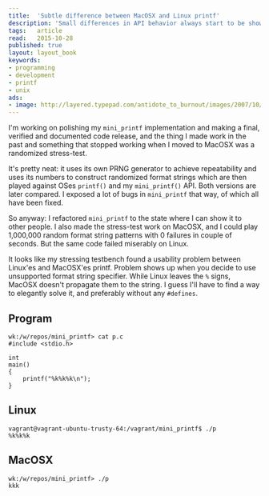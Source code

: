 ```yaml
---
title:	'Subtle difference between MacOSX and Linux printf'
description: 'Small differences in API behavior always start to be show up during stress-testing. Example comes from my mini_printf stress-test'
tags:	article
read:	2015-10-28
published: true
layout:	layout_book
keywords:
- programming
- development
- printf
- unix
ads:
- image: http://layered.typepad.com/antidote_to_burnout/images/2007/10/06/4b14310b020017cf.gif
---
```


I'm working on polishing my `mini_printf` implementation and making a final,
verified and documented code release, and the thing I made work in the past
and something that stopped working when I moved to MacOSX was a randomized
stress-test.

It's pretty neat: it uses its own PRNG generator to achieve repeatability
and uses its numbers to construct randomized format strings which are then
played against OSes `printf()` and my `mini_printf()` API. Both versions are
later compared. I exposed a lot of bugs in `mini_printf` that way, of which
all have been fixed.

So anyway: I refactored `mini_printf` to the state where I can show it to
other people. I also made the stress-test work on MacOSX, and I could play
1,000,000 random format string patterns with 0 failures in couple of
seconds. But the same code failed miserably on Linux. 

It looks like my stressing testbench found a usability problem between
Linux'es and MacOSX'es printf. Problem shows up when you decide to use
unsupported format string specifier. While Linux leaves the `%` signs,
MacOSX doesn't propagate them to the string. I guess I'll have to find a way
to elegantly solve it, and preferably without any `#defines`.

## Program


	wk:/w/repos/mini_printf> cat p.c
	#include <stdio.h>

	int
	main()
	{
		printf("%k%k%k\n");
	}

## Linux

	vagrant@vagrant-ubuntu-trusty-64:/vagrant/mini_printf$ ./p
	%k%k%k

## MacOSX
	wk:/w/repos/mini_printf> ./p
	kkk
